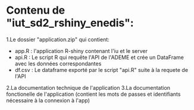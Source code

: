 # Contenu de "iut_sd2_rshiny_enedis":

  1.Le dossier "application.zip" qui contient:
  
  - app.R : l'application R-shiny contenant l'iu et le server
  - api.R : Le script R qui requête l'API de l'ADEME et crée un DataFrame avec les données correspondantes
  - df.csv : Le dataframe exporté par le script "api.R" suite à la requete de l'API

  2.La documentation technique de l'application
  3.La documentation fonctionelle de l'application (contient les mots de passes et identifiants nécessaire à la connexion à l'app)
  
